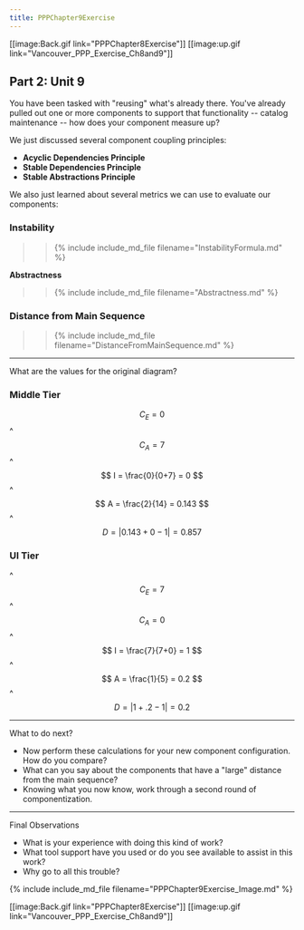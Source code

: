 ```yaml
---
title: PPPChapter9Exercise
---
```

[[image:Back.gif link="PPPChapter8Exercise"]]  [[image:up.gif link="Vancouver_PPP_Exercise_Ch8and9"]]

## Part 2: Unit 9

You have been tasked with "reusing" what's already there. You've already pulled out one or more components to support that functionality -- catalog maintenance -- how does your component measure up?

We just discussed several component coupling principles:
* **Acyclic Dependencies Principle**
* **Stable Dependencies Principle**
* **Stable Abstractions Principle**

We also just learned about several metrics we can use to evaluate our components:
### Instability
>> {% include include_md_file filename="InstabilityFormula.md" %}

**Abstractness** 
>> {% include include_md_file filename="Abstractness.md" %}


### Distance from Main Sequence
>> {% include include_md_file filename="DistanceFromMainSequence.md" %}

----
What are the values for the original diagram?
### Middle Tier
$$
C_E = 0
$$
^
$$
C_A = 7
$$
^
$$
I = \frac{0}{0+7} = 0
$$
^
$$
A = \frac{2}{14} = 0.143
$$
^
$$
D = |0.143 + 0 - 1| = 0.857
$$ 

### UI Tier
^
$$
C_E = 7
$$
^
$$
C_A = 0
$$
^
$$
I = \frac{7}{7+0} = 1
$$
^
$$
A = \frac{1}{5} = 0.2
$$
^
$$
D = |1 + .2 - 1| = 0.2
$$ 

----
What to do next?
* Now perform these calculations for your new component configuration. How do you compare?
* What can you say about the components that have a "large" distance from the main sequence?
* Knowing what you now know, work through a second round of componentization.

----
Final Observations
* What is your experience with doing this kind of work?
* What tool support have you used or do you see available to assist in this work?
* Why go to all this trouble?

{% include include_md_file filename="PPPChapter9Exercise_Image.md" %}

[[image:Back.gif link="PPPChapter8Exercise"]]  [[image:up.gif link="Vancouver_PPP_Exercise_Ch8and9"]]

